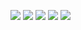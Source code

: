 ![](https://github.com/geoffreylink/Projects/blob/master/08%20Data%20Engineering/GraphTypes.png)
![](https://github.com/geoffreylink/Projects/blob/master/08%20Data%20Engineering/Graphana_Kafka.png)
![](https://github.com/geoffreylink/Projects/blob/master/08%20Data%20Engineering/HighLevel_Pipeline.png)
![](https://github.com/geoffreylink/Projects/blob/master/08%20Data%20Engineering/Layering_Kafka.png)
![](https://github.com/geoffreylink/Projects/blob/master/08%20Data%20Engineering/Streaming_Netflix.png)
